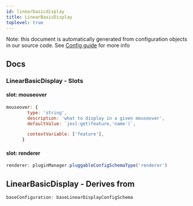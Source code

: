 ```yaml
---
id: linearbasicdisplay
title: LinearBasicDisplay
toplevel: true
---
```


Note: this document is automatically generated from configuration objects in our
source code. See [Config guide](/docs/config_guide) for more info

## Docs

### LinearBasicDisplay - Slots

#### slot: mouseover

```js
mouseover: {
        type: 'string',
        description: 'what to display in a given mouseover',
        defaultValue: `jexl:get(feature,'name')`,

        contextVariable: ['feature'],
      }
```

#### slot: renderer

```js
renderer: pluginManager.pluggableConfigSchemaType('renderer')
```

## LinearBasicDisplay - Derives from

```js
baseConfiguration: baseLinearDisplayConfigSchema
```
